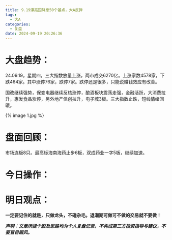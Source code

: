 ```yaml
---
title: 9.19漂亮国降息50个基点，大A反弹
tags:
  - 大A
categories:
  - 复盘
date: 2024-09-19 20:26:36
---
```




# 大盘趋势：

24.09.19，星期四，三大指数放量上涨，两市成交6270亿。上涨家数4578家，下跌464家。其中涨停76家，跌停7家。跌停还是很多，只能说赚钱效应有改善。

国改继续强势，保变电器继续反核涨停，酿酒板块震荡走强，金融活跃，大消费拉升，惠发食品涨停，另外地产信创拉升，电子城3板。三大指数止跌，短线情绪回暖。

{% image 1.jpg %}

# 盘面回顾：

市场连板8只。最高标海南海药止步6板，双成药业一字5板，继续加速。



<!--more-->



# 今日操作：

# 明日观点：





**一定要记住的就是，只做龙头，不碰杂毛。退潮期可做可不做的交易就不要做！**



***声明：文章所提个股及思路均为个人复盘记录，不构成第三方投资指导与建议，不要盲目跟风。***
